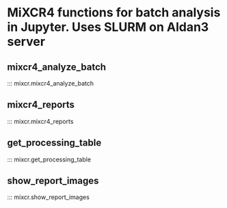 
# MiXCR4 functions for batch analysis in Jupyter. Uses SLURM on Aldan3 server

## mixcr4_analyze_batch <!-- {docsify-ignore} -->
::: mixcr.mixcr4_analyze_batch

## mixcr4_reports <!-- {docsify-ignore} -->
::: mixcr.mixcr4_reports

## get_processing_table <!-- {docsify-ignore} -->
::: mixcr.get_processing_table

## show_report_images <!-- {docsify-ignore} -->
::: mixcr.show_report_images